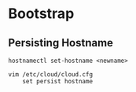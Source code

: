 # Bootstrap

## Persisting Hostname

```
hostnamectl set-hostname <newname>

vim /etc/cloud/cloud.cfg
	set persist hostname
```
